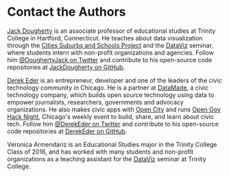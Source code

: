 # Contact the Authors

[Jack Dougherty](http://bit.ly/jackdougherty) is an associate professor of educational studies at Trinity College in Hartford, Connecticut. He teaches about data visualization through the [Cities Suburbs and Schools Project](http://commons.trincoll.edu/cssp/) and the [DataViz](http://commons.trincoll.edu/dataviz) seminar, where students intern with non-profit organizations and agencies. Follow him [@DoughertyJack on Twitter](https://twitter.com/doughertyjack) and contribute to his open-source code repositories at [JackDougherty on GitHub](https://github.com/JackDougherty).

[Derek Eder](http://derekeder.com) is an entrepreneur, developer and one of the leaders of the civic technology community in Chicago. He is a partner at [DataMade](http://datamade.us), a civic technology company, which builds open source technology using data to empower journalists, researchers, governments and advocacy organizations. He also makes civic apps with [Open City](http://opencityapps.org/) and runs [Open Gov Hack Night](http://opengovhacknight.org/), Chicago's weekly event to build, share, and learn about civic tech. Follow him [@DerekEder on Twitter](https://twitter.com/derekeder) and contribute to his open-source code repositories at [DerekEder on GitHub](https://github.com/derekeder).

Veronica Armendariz is an Educational Studies major in the Trinity College Class of 2016, and has worked with many students and non-profit organizations as a teaching assistant for the [DataViz](http://commons.trincoll.edu/dataviz) seminar at Trinity College.
